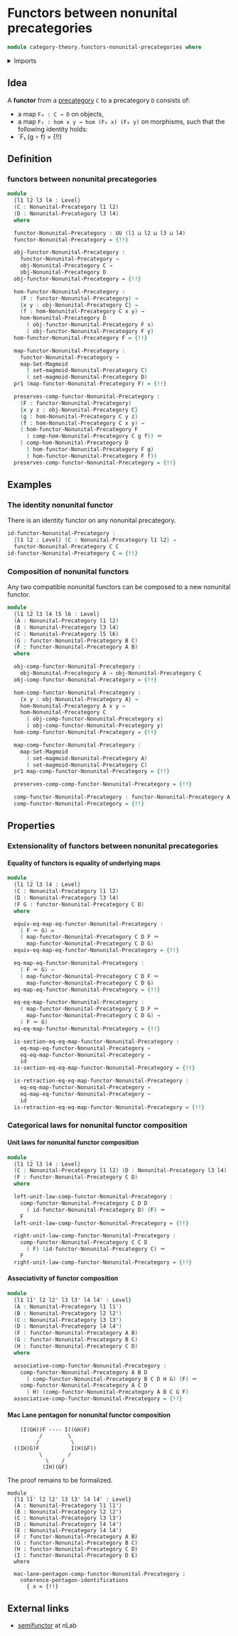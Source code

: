 # Functors between nonunital precategories

```agda
module category-theory.functors-nonunital-precategories where
```

<details><summary>Imports</summary>

```agda
open import category-theory.functors-set-magmoids
open import category-theory.maps-set-magmoids
open import category-theory.nonunital-precategories

open import foundation.dependent-pair-types
open import foundation.equivalences
open import foundation.function-types
open import foundation.homotopies
open import foundation.identity-types
open import foundation.universe-levels
```

</details>

## Idea

A **functor** from a [precategory](category-theory.precategories.md) `C` to a
precategory `D` consists of:

- a map `F₀ : C → D` on objects,
- a map `F₁ : hom x y → hom (F₀ x) (F₀ y)` on morphisms, such that the following
  identity holds:
- `F₁ (g ∘ f) = {!!}

## Definition

### functors between nonunital precategories

```agda
module _
  {l1 l2 l3 l4 : Level}
  (C : Nonunital-Precategory l1 l2)
  (D : Nonunital-Precategory l3 l4)
  where

  functor-Nonunital-Precategory : UU (l1 ⊔ l2 ⊔ l3 ⊔ l4)
  functor-Nonunital-Precategory = {!!}

  obj-functor-Nonunital-Precategory :
    functor-Nonunital-Precategory →
    obj-Nonunital-Precategory C →
    obj-Nonunital-Precategory D
  obj-functor-Nonunital-Precategory = {!!}

  hom-functor-Nonunital-Precategory :
    (F : functor-Nonunital-Precategory) →
    {x y : obj-Nonunital-Precategory C} →
    (f : hom-Nonunital-Precategory C x y) →
    hom-Nonunital-Precategory D
      ( obj-functor-Nonunital-Precategory F x)
      ( obj-functor-Nonunital-Precategory F y)
  hom-functor-Nonunital-Precategory F = {!!}

  map-functor-Nonunital-Precategory :
    functor-Nonunital-Precategory →
    map-Set-Magmoid
      ( set-magmoid-Nonunital-Precategory C)
      ( set-magmoid-Nonunital-Precategory D)
  pr1 (map-functor-Nonunital-Precategory F) = {!!}

  preserves-comp-functor-Nonunital-Precategory :
    (F : functor-Nonunital-Precategory)
    {x y z : obj-Nonunital-Precategory C}
    (g : hom-Nonunital-Precategory C y z)
    (f : hom-Nonunital-Precategory C x y) →
    ( hom-functor-Nonunital-Precategory F
      ( comp-hom-Nonunital-Precategory C g f)) ＝
    ( comp-hom-Nonunital-Precategory D
      ( hom-functor-Nonunital-Precategory F g)
      ( hom-functor-Nonunital-Precategory F f))
  preserves-comp-functor-Nonunital-Precategory = {!!}
```

## Examples

### The identity nonunital functor

There is an identity functor on any nonunital precategory.

```agda
id-functor-Nonunital-Precategory :
  {l1 l2 : Level} (C : Nonunital-Precategory l1 l2) →
  functor-Nonunital-Precategory C C
id-functor-Nonunital-Precategory C = {!!}
```

### Composition of nonunital functors

Any two compatible nonunital functors can be composed to a new nonunital
functor.

```agda
module _
  {l1 l2 l3 l4 l5 l6 : Level}
  (A : Nonunital-Precategory l1 l2)
  (B : Nonunital-Precategory l3 l4)
  (C : Nonunital-Precategory l5 l6)
  (G : functor-Nonunital-Precategory B C)
  (F : functor-Nonunital-Precategory A B)
  where

  obj-comp-functor-Nonunital-Precategory :
    obj-Nonunital-Precategory A → obj-Nonunital-Precategory C
  obj-comp-functor-Nonunital-Precategory = {!!}

  hom-comp-functor-Nonunital-Precategory :
    {x y : obj-Nonunital-Precategory A} →
    hom-Nonunital-Precategory A x y →
    hom-Nonunital-Precategory C
      ( obj-comp-functor-Nonunital-Precategory x)
      ( obj-comp-functor-Nonunital-Precategory y)
  hom-comp-functor-Nonunital-Precategory = {!!}

  map-comp-functor-Nonunital-Precategory :
    map-Set-Magmoid
      ( set-magmoid-Nonunital-Precategory A)
      ( set-magmoid-Nonunital-Precategory C)
  pr1 map-comp-functor-Nonunital-Precategory = {!!}

  preserves-comp-comp-functor-Nonunital-Precategory = {!!}

  comp-functor-Nonunital-Precategory : functor-Nonunital-Precategory A C
  comp-functor-Nonunital-Precategory = {!!}
```

## Properties

### Extensionality of functors between nonunital precategories

#### Equality of functors is equality of underlying maps

```agda
module _
  {l1 l2 l3 l4 : Level}
  (C : Nonunital-Precategory l1 l2)
  (D : Nonunital-Precategory l3 l4)
  (F G : functor-Nonunital-Precategory C D)
  where

  equiv-eq-map-eq-functor-Nonunital-Precategory :
    ( F ＝ G) ≃
    ( map-functor-Nonunital-Precategory C D F ＝
      map-functor-Nonunital-Precategory C D G)
  equiv-eq-map-eq-functor-Nonunital-Precategory = {!!}

  eq-map-eq-functor-Nonunital-Precategory :
    ( F ＝ G) →
    ( map-functor-Nonunital-Precategory C D F ＝
      map-functor-Nonunital-Precategory C D G)
  eq-map-eq-functor-Nonunital-Precategory = {!!}

  eq-eq-map-functor-Nonunital-Precategory :
    ( map-functor-Nonunital-Precategory C D F ＝
      map-functor-Nonunital-Precategory C D G) →
    ( F ＝ G)
  eq-eq-map-functor-Nonunital-Precategory = {!!}

  is-section-eq-eq-map-functor-Nonunital-Precategory :
    eq-map-eq-functor-Nonunital-Precategory ∘
    eq-eq-map-functor-Nonunital-Precategory ~
    id
  is-section-eq-eq-map-functor-Nonunital-Precategory = {!!}

  is-retraction-eq-eq-map-functor-Nonunital-Precategory :
    eq-eq-map-functor-Nonunital-Precategory ∘
    eq-map-eq-functor-Nonunital-Precategory ~
    id
  is-retraction-eq-eq-map-functor-Nonunital-Precategory = {!!}
```

### Categorical laws for nonunital functor composition

#### Unit laws for nonunital functor composition

```agda
module _
  {l1 l2 l3 l4 : Level}
  (C : Nonunital-Precategory l1 l2) (D : Nonunital-Precategory l3 l4)
  (F : functor-Nonunital-Precategory C D)
  where

  left-unit-law-comp-functor-Nonunital-Precategory :
    comp-functor-Nonunital-Precategory C D D
      ( id-functor-Nonunital-Precategory D) (F) ＝
    F
  left-unit-law-comp-functor-Nonunital-Precategory = {!!}

  right-unit-law-comp-functor-Nonunital-Precategory :
    comp-functor-Nonunital-Precategory C C D
      ( F) (id-functor-Nonunital-Precategory C) ＝
    F
  right-unit-law-comp-functor-Nonunital-Precategory = {!!}
```

#### Associativity of functor composition

```agda
module _
  {l1 l1' l2 l2' l3 l3' l4 l4' : Level}
  (A : Nonunital-Precategory l1 l1')
  (B : Nonunital-Precategory l2 l2')
  (C : Nonunital-Precategory l3 l3')
  (D : Nonunital-Precategory l4 l4')
  (F : functor-Nonunital-Precategory A B)
  (G : functor-Nonunital-Precategory B C)
  (H : functor-Nonunital-Precategory C D)
  where

  associative-comp-functor-Nonunital-Precategory :
    comp-functor-Nonunital-Precategory A B D
      ( comp-functor-Nonunital-Precategory B C D H G) (F) ＝
    comp-functor-Nonunital-Precategory A C D
      ( H) (comp-functor-Nonunital-Precategory A B C G F)
  associative-comp-functor-Nonunital-Precategory = {!!}
```

#### Mac Lane pentagon for nonunital functor composition

```text
    (I(GH))F ---- I((GH)F)
          /        \
         /          \
  ((IH)G)F          I(H(GF))
          \        /
            \    /
           (IH)(GF)
```

The proof remains to be formalized.

```text
module _
  {l1 l1' l2 l2' l3 l3' l4 l4' : Level}
  (A : Nonunital-Precategory l1 l1')
  (B : Nonunital-Precategory l2 l2')
  (C : Nonunital-Precategory l3 l3')
  (D : Nonunital-Precategory l4 l4')
  (E : Nonunital-Precategory l4 l4')
  (F : functor-Nonunital-Precategory A B)
  (G : functor-Nonunital-Precategory B C)
  (H : functor-Nonunital-Precategory C D)
  (I : functor-Nonunital-Precategory D E)
  where

  mac-lane-pentagon-comp-functor-Nonunital-Precategory :
    coherence-pentagon-identifications
      { x = {!!}
```

## External links

- [semifunctor](https://ncatlab.org/nlab/show/semifunctor) at $n$Lab
